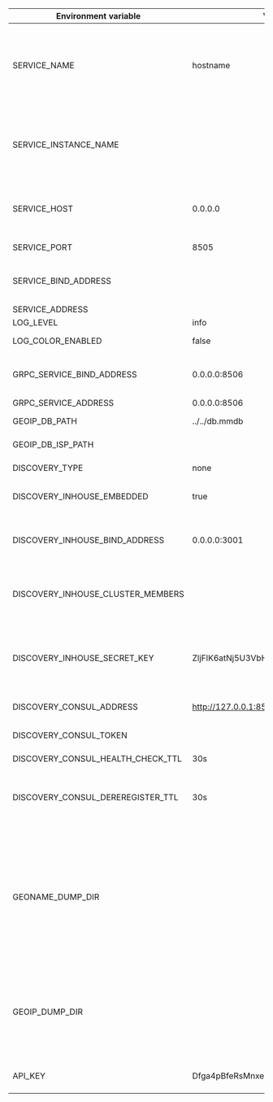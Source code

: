 |**Environment variable**|**Value**|**Description**|
|------------------------|---------|---------------|
|SERVICE_NAME|hostname|DEPRECATED. Unique service instance name. Use 'hostname' to set the hostname value. <br/>DEPRECATED. The name is used to identify the service in logs. |
|SERVICE_INSTANCE_NAME||Unique service instance name. Use 'hostname' to set the hostname value. <br/>The name is used to identify the service in logs. |
|SERVICE_HOST|0.0.0.0|DEPRECATED. IP address, or a host name that can be resolved to IP addresses|
|SERVICE_PORT|8505|DEPRECATED. Service port|
|SERVICE_BIND_ADDRESS||Service configuration related to what address bind to and port to listen on|
|SERVICE_ADDRESS||Service public address|
|LOG_LEVEL|info|Log level|
|LOG_COLOR_ENABLED|false|Enable the colorized output|
|GRPC_SERVICE_BIND_ADDRESS|0.0.0.0:8506|Service configuration related to what address bind to and port to listen|
|GRPC_SERVICE_ADDRESS|0.0.0.0:8506|GRPC public address|
|GEOIP_DB_PATH|../../db.mmdb|Path to GeoLite2 or GeoIP2 city database|
|GEOIP_DB_ISP_PATH||Path to GeoIP2 ISP database|
|DISCOVERY_TYPE|none|Discovery type (none, in-house, consul)|
|DISCOVERY_INHOUSE_EMBEDDED|true|If true, in-house discovery will use service bind address|
|DISCOVERY_INHOUSE_BIND_ADDRESS|0.0.0.0:3001|For non embedded mode. Configuration related to what address to bind to and ports to listen on.|
|DISCOVERY_INHOUSE_CLUSTER_MEMBERS||Comma separated list of any existing member of the cluster to join it. Example: '127.0.0.1:3001'|
|DISCOVERY_INHOUSE_SECRET_KEY|ZljFlK6atNj5U3VbHrDxRgFMHYcgEOpy|SecretKey is used to encrypt messages. The value should be either 16, 24, or 32 bytes to select AES-128, AES-192, or AES-256.|
|DISCOVERY_CONSUL_ADDRESS|http://127.0.0.1:8500|Address of the Consul server|
|DISCOVERY_CONSUL_TOKEN|| Token is used to provide a per-request ACL token|
|DISCOVERY_CONSUL_HEALTH_CHECK_TTL|30s|Check TTL|
|DISCOVERY_CONSUL_DEREREGISTER_TTL|30s|If a check is in the critical state for more than this configured value,	then the service will automatically be deregistered|
|GEONAME_DUMP_DIR||The path to the directory where the GeoNames dumps are located (countryInfo.txt, admin1CodesASKII.txt, cities5000.zip). If variable isn't set, GeoNames api will be disabled. The dumps will be loaded when service starts, if something is missing|
|GEOIP_DUMP_DIR||The path to the directory where the csv ip database is located. If the variable is set and the csv file is missing, the service will generate it from the mmdb when it starts.|
|API_KEY|Dfga4pBfeRsMnxesWmY8eNBCW2Zf46kL|API key for dumps used for importing into other databases|
